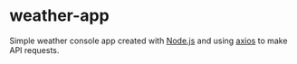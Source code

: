 # weather-app
Simple weather console app created with [Node.js](https://nodejs.org/en/ "Node.js") and using [axios](https://github.com/axios/axios "axios") to make API requests.